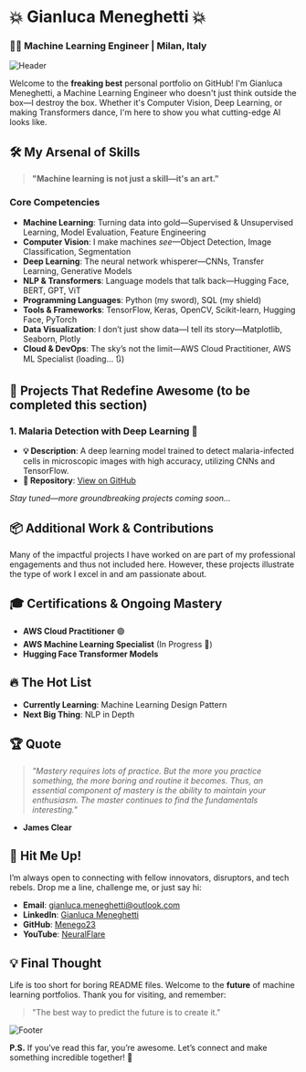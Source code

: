 # 💥 Gianluca Meneghetti 💥

### 👨‍💻 Machine Learning Engineer | Milan, Italy

![Header](https://yourcustombannerurl.com)

Welcome to the **freaking best** personal portfolio on GitHub! I'm Gianluca Meneghetti, a Machine Learning Engineer who doesn't just think outside the box—I destroy the box. Whether it's Computer Vision, Deep Learning, or making Transformers dance, I'm here to show you what cutting-edge AI looks like.


## 🛠️ My Arsenal of Skills

> **"Machine learning is not just a skill—it's an art."**

### **Core Competencies**

- **Machine Learning**: Turning data into gold—Supervised & Unsupervised Learning, Model Evaluation, Feature Engineering
- **Computer Vision**: I make machines *see*—Object Detection, Image Classification, Segmentation
- **Deep Learning**: The neural network whisperer—CNNs, Transfer Learning, Generative Models
- **NLP & Transformers**: Language models that talk back—Hugging Face, BERT, GPT, ViT
- **Programming Languages**: Python (my sword), SQL (my shield)
- **Tools & Frameworks**: TensorFlow, Keras, OpenCV, Scikit-learn, Hugging Face, PyTorch
- **Data Visualization**: I don’t just show data—I tell its story—Matplotlib, Seaborn, Plotly
- **Cloud & DevOps**: The sky’s not the limit—AWS Cloud Practitioner, AWS ML Specialist (loading… 🔃)



## 🚀 Projects That Redefine Awesome (to be completed this section)

### **1. Malaria Detection with Deep Learning** 🌟     
- **💡 Description**: A deep learning model trained to detect malaria-infected cells in microscopic images with high accuracy, utilizing CNNs and TensorFlow.
- **🔗 Repository**: [View on GitHub](https://github.com/Menego23/Malaria_detection_LeNet)

*Stay tuned—more groundbreaking projects coming soon...*

## 📦 Additional Work & Contributions

Many of the impactful projects I have worked on are part of my professional engagements and thus not included here. However, these projects illustrate the type of work I excel in and am passionate about. 



## 🎓 Certifications & Ongoing Mastery

- **AWS Cloud Practitioner** 🟢
- **AWS Machine Learning Specialist** (In Progress 🔄)
- **Hugging Face Transformer Models** 


## 🔥 The Hot List

- **Currently Learning**: Machine Learning Design Pattern
- **Next Big Thing**: NLP in Depth


## 🏆 Quote

> _"Mastery requires lots of practice. But the more you practice something, the more boring and routine it becomes.
Thus, an essential component of mastery is the ability to maintain your enthusiasm. The master continues to find the fundamentals interesting."_

- **James Clear**


## 💬 Hit Me Up!

I’m always open to connecting with fellow innovators, disruptors, and tech rebels. Drop me a line, challenge me, or just say hi:

- **Email**: gianluca.meneghetti@outlook.com
- **LinkedIn**: [Gianluca Meneghetti](https://www.linkedin.com/in/gianluca-meneghetti-3b520325b/)
- **GitHub**: [Menego23](https://github.com/Menego23)
- **YouTube**: [NeuralFlare](https://www.youtube.com/@NeuralFlare)


## 💡 Final Thought

Life is too short for boring README files. Welcome to the **future** of machine learning portfolios. Thank you for visiting, and remember:

> "The best way to predict the future is to create it."



![Footer](https://yourcustomfooterurl.com)



**P.S.** If you’ve read this far, you’re awesome. Let’s connect and make something incredible together! 🚀
